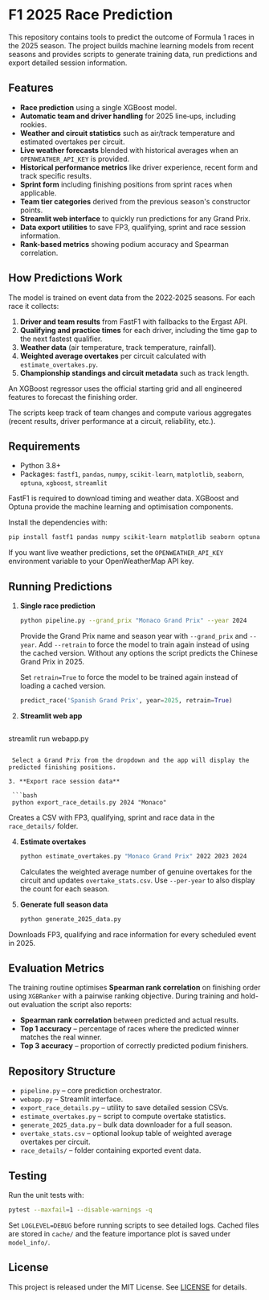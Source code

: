 # F1 2025 Race Prediction

This repository contains tools to predict the outcome of Formula&nbsp;1 races in the 2025 season. The project builds machine learning models from recent seasons and provides scripts to generate training data, run predictions and export detailed session information.

## Features

- **Race prediction** using a single XGBoost model.
- **Automatic team and driver handling** for 2025 line‑ups, including rookies.
- **Weather and circuit statistics** such as air/track temperature and estimated overtakes per circuit.
- **Live weather forecasts** blended with historical averages when an `OPENWEATHER_API_KEY` is provided.
- **Historical performance metrics** like driver experience, recent form and track specific results.
- **Sprint form** including finishing positions from sprint races when applicable.
- **Team tier categories** derived from the previous season's constructor points.
- **Streamlit web interface** to quickly run predictions for any Grand Prix.
- **Data export utilities** to save FP3, qualifying, sprint and race session information.
- **Rank-based metrics** showing podium accuracy and Spearman correlation.

## How Predictions Work

The model is trained on event data from the 2022‑2025 seasons. For each race it collects:

1. **Driver and team results** from FastF1 with fallbacks to the Ergast API.
2. **Qualifying and practice times** for each driver, including the time gap to the next fastest qualifier.
3. **Weather data** (air temperature, track temperature, rainfall).
4. **Weighted average overtakes** per circuit calculated with `estimate_overtakes.py`.
5. **Championship standings and circuit metadata** such as track length.

An XGBoost regressor uses the official starting grid and all engineered features to forecast the finishing order.

The scripts keep track of team changes and compute various aggregates (recent results, driver performance at a circuit, reliability, etc.).

## Requirements

- Python 3.8+
- Packages: `fastf1`, `pandas`, `numpy`, `scikit-learn`, `matplotlib`, `seaborn`, `optuna`, `xgboost`, `streamlit`

FastF1 is required to download timing and weather data. XGBoost and Optuna provide the machine learning and optimisation components.

Install the dependencies with:

```bash
pip install fastf1 pandas numpy scikit-learn matplotlib seaborn optuna xgboost streamlit
```
If you want live weather predictions, set the `OPENWEATHER_API_KEY` environment variable to your OpenWeatherMap API key.

## Running Predictions

1. **Single race prediction**

   ```bash
   python pipeline.py --grand_prix "Monaco Grand Prix" --year 2024
   ```

   Provide the Grand Prix name and season year with `--grand_prix` and `--year`.
   Add `--retrain` to force the model to train again instead of using the cached
   version. Without any options the script predicts the Chinese Grand Prix in
   2025.

   Set `retrain=True` to force the model to be trained again instead of loading a cached version.

   ```python
   predict_race('Spanish Grand Prix', year=2025, retrain=True)
   ```

2. **Streamlit web app**

   ```bash
  streamlit run webapp.py
  ```

   Select a Grand Prix from the dropdown and the app will display the predicted finishing positions.

3. **Export race session data**

   ```bash
   python export_race_details.py 2024 "Monaco"
   ```

   Creates a CSV with FP3, qualifying, sprint and race data in the `race_details/` folder.

4. **Estimate overtakes**

   ```bash
   python estimate_overtakes.py "Monaco Grand Prix" 2022 2023 2024
   ```

   Calculates the weighted average number of genuine overtakes for the circuit and updates `overtake_stats.csv`. Use `--per-year` to also display the count for each season.

5. **Generate full season data**

   ```bash
   python generate_2025_data.py
   ```

Downloads FP3, qualifying and race information for every scheduled event in 2025.

## Evaluation Metrics

The training routine optimises **Spearman rank correlation** on finishing order
using ``XGBRanker`` with a pairwise ranking objective. During training and
hold-out evaluation the script also reports:

- **Spearman rank correlation** between predicted and actual results.
- **Top 1 accuracy** – percentage of races where the predicted winner matches the real winner.
- **Top 3 accuracy** – proportion of correctly predicted podium finishers.

## Repository Structure

- `pipeline.py` – core prediction orchestrator.
- `webapp.py` – Streamlit interface.
- `export_race_details.py` – utility to save detailed session CSVs.
- `estimate_overtakes.py` – script to compute overtake statistics.
- `generate_2025_data.py` – bulk data downloader for a full season.
 - `overtake_stats.csv` – optional lookup table of weighted average overtakes per circuit.
- `race_details/` – folder containing exported event data.

## Testing

Run the unit tests with:

```bash
pytest --maxfail=1 --disable-warnings -q
```

Set `LOGLEVEL=DEBUG` before running scripts to see detailed logs. Cached files
are stored in `cache/` and the feature importance plot is saved under
`model_info/`.

## License

This project is released under the MIT License. See [LICENSE](LICENSE) for details.
